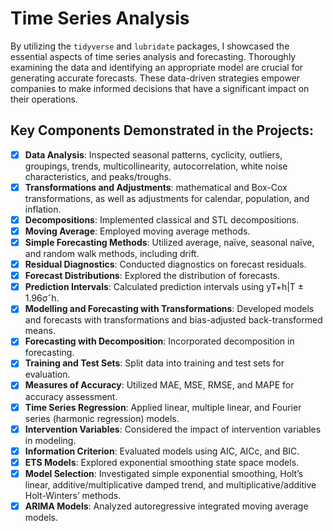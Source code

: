 # Time Series Analysis

By utilizing the `tidyverse` and `lubridate` packages, I showcased the essential aspects of time series analysis and forecasting. Thoroughly examining the data and identifying an appropriate model are crucial for generating accurate forecasts. These data-driven strategies empower companies to make informed decisions that have a significant impact on their operations.

## Key Components Demonstrated in the Projects:

- [x] **Data Analysis**: Inspected seasonal patterns, cyclicity, outliers, groupings, trends, multicollinearity, autocorrelation, white noise characteristics, and peaks/troughs.
- [x] **Transformations and Adjustments**: mathematical and Box-Cox transformations, as well as adjustments for calendar, population, and inflation.
- [x] **Decompositions**: Implemented classical and STL decompositions.
- [x] **Moving Average**: Employed moving average methods.
- [x] **Simple Forecasting Methods**: Utilized average, naïve, seasonal naïve, and random walk methods, including drift.
- [x] **Residual Diagnostics**: Conducted diagnostics on forecast residuals.
- [x] **Forecast Distributions**: Explored the distribution of forecasts.
- [x] **Prediction Intervals**: Calculated prediction intervals using yT+h|T ± 1.96σˆh.
- [x] **Modelling and Forecasting with Transformations**: Developed models and forecasts with transformations and bias-adjusted back-transformed means.
- [x] **Forecasting with Decomposition**: Incorporated decomposition in forecasting.
- [x] **Training and Test Sets**: Split data into training and test sets for evaluation.
- [x] **Measures of Accuracy**: Utilized MAE, MSE, RMSE, and MAPE for accuracy assessment.
- [x] **Time Series Regression**: Applied linear, multiple linear, and Fourier series (harmonic regression) models.
- [x] **Intervention Variables**: Considered the impact of intervention variables in modeling.
- [x] **Information Criterion**: Evaluated models using AIC, AICc, and BIC.
- [x] **ETS Models**: Explored exponential smoothing state space models.
- [x] **Model Selection**: Investigated simple exponential smoothing, Holt’s linear, additive/multiplicative damped trend, and multiplicative/additive Holt-Winters’ methods.
- [x] **ARIMA Models**: Analyzed autoregressive integrated moving average models.

